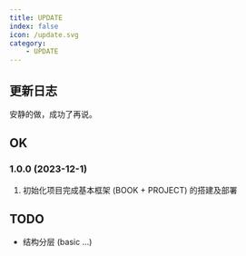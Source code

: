 ```yaml
---
title: UPDATE
index: false
icon: /update.svg
category:
    - UPDATE
---
```


## 更新日志

安静的做，成功了再说。

## OK

### 1.0.0 (2023-12-1)
1. 初始化项目完成基本框架 (BOOK + PROJECT) 的搭建及部署

## TODO

- 结构分层 (basic ...)



